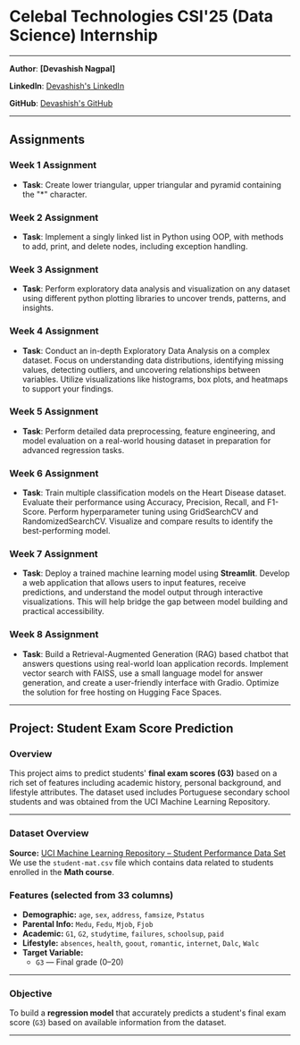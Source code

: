# **Celebal Technologies CSI'25 (Data Science) Internship**

---

**Author**: **[Devashish Nagpal]**

**LinkedIn**: [Devashish's LinkedIn](https://www.linkedin.com/in/devashishnagpal)

**GitHub**: [Devashish's GitHub](https://github.com/DevashishXO)

---

## Assignments

### Week 1 Assignment
- **Task**: Create lower triangular, upper triangular and pyramid containing the "*" character.

### Week 2 Assignment
- **Task**: Implement a singly linked list in Python using OOP, with methods to add, print, and delete nodes, including exception handling.

### Week 3 Assignment
- **Task**: Perform exploratory data analysis and visualization on any dataset using different python plotting libraries to uncover trends, patterns, and insights.

### Week 4 Assignment
- **Task**: Conduct an in-depth Exploratory Data Analysis on a complex dataset. Focus on understanding data distributions, identifying missing values, detecting outliers, and uncovering relationships between variables. Utilize visualizations like histograms, box plots, and heatmaps to support your findings.

### Week 5 Assignment
- **Task**: Perform detailed data preprocessing, feature engineering, and model evaluation on a real-world housing dataset in preparation for advanced regression tasks. 

### Week 6 Assignment
- **Task**: Train multiple classification models on the Heart Disease dataset. Evaluate their performance using Accuracy, Precision, Recall, and F1-Score. Perform hyperparameter tuning using GridSearchCV and RandomizedSearchCV. Visualize and compare results to identify the best-performing model.

### Week 7 Assignment
- **Task**: Deploy a trained machine learning model using **Streamlit**. Develop a web application that allows users to input features, receive predictions, and understand the model output through interactive visualizations. This will help bridge the gap between model building and practical accessibility.

### Week 8 Assignment
- **Task**: Build a Retrieval-Augmented Generation (RAG) based chatbot that answers questions using real-world loan application records. Implement vector search with FAISS, use a small language model for answer generation, and create a user-friendly interface with Gradio. Optimize the solution for free hosting on Hugging Face Spaces.

---

## Project: Student Exam Score Prediction
### Overview
This project aims to predict students' **final exam scores (G3)** based on a rich set of features including academic history, personal background, and lifestyle attributes. The dataset used includes Portuguese secondary school students and was obtained from the UCI Machine Learning Repository.

---

### Dataset Overview
**Source:** [UCI Machine Learning Repository – Student Performance Data Set](https://archive.ics.uci.edu/ml/datasets/Student+Performance)
We use the `student-mat.csv` file which contains data related to students enrolled in the **Math course**.
### Features (selected from 33 columns)
- **Demographic:** `age`, `sex`, `address`, `famsize`, `Pstatus`
- **Parental Info:** `Medu`, `Fedu`, `Mjob`, `Fjob`
- **Academic:** `G1`, `G2`, `studytime`, `failures`, `schoolsup`, `paid`
- **Lifestyle:** `absences`, `health`, `goout`, `romantic`, `internet`, `Dalc`, `Walc`
- **Target Variable:** 
  - `G3` — Final grade (0–20)

---

### Objective
To build a **regression model** that accurately predicts a student's final exam score (`G3`) based on available information from the dataset.

---

